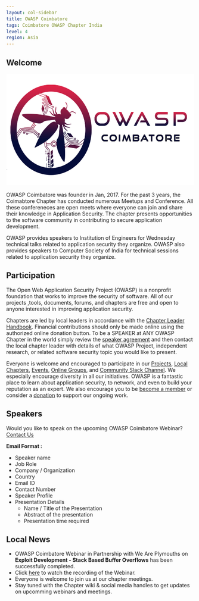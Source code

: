 ```yaml
---
layout: col-sidebar
title: OWASP Coimbatore
tags: Coimbatore OWASP Chapter India
level: 4
region: Asia
---
```


## Welcome

<img src="logo/owasp_coimbatore_logo.jpg" width="600" height="300" />

OWASP Coimbatore was founder in Jan, 2017. For the past 3 years, the Coimabtore Chapter has conducted numerous Meetups and Conference. All these confereneces are open meets where everyone can join and share their knowledge in Application Security. The chapter presents opportunities to the software community in contributing to secure application development.

OWASP provides speakers to Institution of Engineers for Wednesday technical talks related to application security they organize. OWASP also provides speakers to Computer Society of India for technical sessions related to application security they organize.

## Participation
The Open Web Application Security Project (OWASP) is a nonprofit foundation that works to improve the security of software. All of our projects ,tools, documents, forums, and chapters are free and open to anyone interested in improving application security. 

Chapters are led by local leaders in accordance with the [Chapter Leader Handbook](/www-policy/rules-of-procedure/chapter-handbook). Financial contributions should only be made online using the authorized online donation button. To be a SPEAKER at ANY OWASP Chapter in the world simply review the [speaker agreement](/www-policy/speaker-agreement) and then contact the local chapter leader with details of what OWASP Project, independent research, or related software security topic you would like to present.

Everyone is welcome and encouraged to participate in our [Projects](https://owasp.org/projects/), [Local Chapters](/chapters), [Events](https://owasp.org/events/), [Online Groups](https://groups.google.com/a/owasp.com/), and [Community Slack Channel](https://join.slack.com/t/owaspcoimbatore/shared_invite/zt-dzjz7u5t-4Nab~nJKCn7cHkTKY_wu7A). We especially encourage diversity in all our initiatives. OWASP is a fantastic place to learn about application security, to network, and even to build your reputation as an expert. We also encourage you to be [become a member](https://owasp.org/membership/) or consider a [donation](https://owasp.org/donate/?reponame=www-chapter-coimbatore&title=OWASP+Coimbatore) to support our ongoing work.

## Speakers

Would you like to speak on the upcoming OWASP Coimbatore Webinar? [Contact Us](mailto:adithyanak@owasp.org)

**Email Format :**

- Speaker name
- Job Role
- Company / Organization
- Country
- Email ID
- Contact Number
- Speaker Profile
- Presentation Details
    - Name / Title of the Presentation
    - Abstract of the presentation
    - Presentation time required

## Local News
- OWASP Coimbatore Webinar in Partnership with We Are Plymouths on **Exploit Development - Stack Based Buffer Overflows** has been successfully completed.
- Click [here](https://www.youtube.com/watch?v=R9u1D3izvGs) to watch the recording of the Webinar.
- Everyone is welcome to join us at our chapter meetings.
- Stay tuned with the Chapter wiki & social media handles to get updates on upcomming webinars and meetings.


